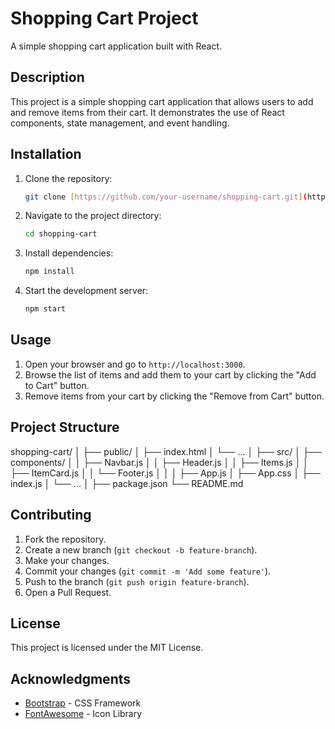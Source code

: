 # Shopping Cart Project

A simple shopping cart application built with React.

## Description

This project is a simple shopping cart application that allows users to add and remove items from their cart. It demonstrates the use of React components, state management, and event handling.

## Installation

1. Clone the repository:
    ```bash
    git clone [https://github.com/your-username/shopping-cart.git](https://github.com/12imthi/shopping-cart.git)
    ```
2. Navigate to the project directory:
    ```bash
    cd shopping-cart
    ```
3. Install dependencies:
    ```bash
    npm install
    ```
4. Start the development server:
    ```bash
    npm start
    ```

## Usage

1. Open your browser and go to `http://localhost:3000`.
2. Browse the list of items and add them to your cart by clicking the "Add to Cart" button.
3. Remove items from your cart by clicking the "Remove from Cart" button.

## Project Structure

shopping-cart/
│
├── public/
│ ├── index.html
│ └── ...
│
├── src/
│ ├── components/
│ │ ├── Navbar.js
│ │ ├── Header.js
│ │ ├── Items.js
│ │ ├── ItemCard.js
│ │ └── Footer.js
│ │
│ ├── App.js
│ ├── App.css
│ ├── index.js
│ └── ...
│
├── package.json
└── README.md

## Contributing

1. Fork the repository.
2. Create a new branch (`git checkout -b feature-branch`).
3. Make your changes.
4. Commit your changes (`git commit -m 'Add some feature'`).
5. Push to the branch (`git push origin feature-branch`).
6. Open a Pull Request.

## License

This project is licensed under the MIT License.

## Acknowledgments

- [Bootstrap](https://getbootstrap.com/) - CSS Framework
- [FontAwesome](https://fontawesome.com/) - Icon Library
